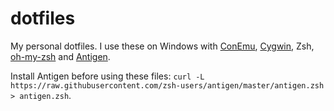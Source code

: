 # dotfiles

My personal dotfiles. I use these on Windows with [ConEmu](https://conemu.github.io/), [Cygwin](https://cygwin.com/), Zsh, [oh-my-zsh](http://ohmyz.sh/) and [Antigen](http://antigen.sharats.me/).

Install Antigen before using these files: `curl -L https://raw.githubusercontent.com/zsh-users/antigen/master/antigen.zsh > antigen.zsh`.
